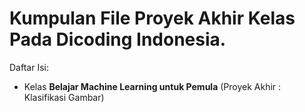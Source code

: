 # Kumpulan File Proyek Akhir Kelas Pada Dicoding Indonesia.
Daftar Isi:
- Kelas **Belajar Machine Learning untuk Pemula** (Proyek Akhir : Klasifikasi Gambar)
